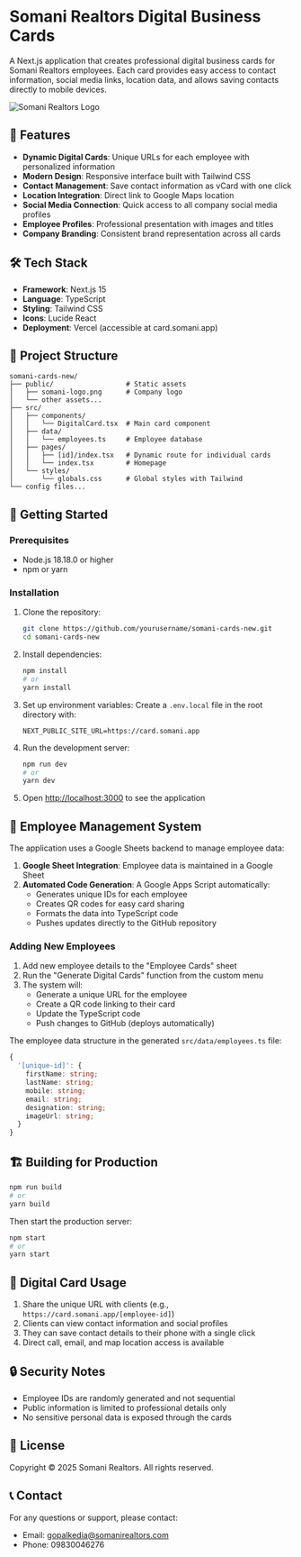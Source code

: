 # Somani Realtors Digital Business Cards

A Next.js application that creates professional digital business cards for Somani Realtors employees. Each card provides easy access to contact information, social media links, location data, and allows saving contacts directly to mobile devices.

![Somani Realtors Logo](https://res.cloudinary.com/somani/image/upload/v1730981810/Somani%20Realtors%20Logo%20round.png)

## 🌟 Features

- **Dynamic Digital Cards**: Unique URLs for each employee with personalized information
- **Modern Design**: Responsive interface built with Tailwind CSS
- **Contact Management**: Save contact information as vCard with one click
- **Location Integration**: Direct link to Google Maps location
- **Social Media Connection**: Quick access to all company social media profiles
- **Employee Profiles**: Professional presentation with images and titles
- **Company Branding**: Consistent brand representation across all cards

## 🛠️ Tech Stack

- **Framework**: Next.js 15
- **Language**: TypeScript
- **Styling**: Tailwind CSS
- **Icons**: Lucide React
- **Deployment**: Vercel (accessible at card.somani.app)

## 📁 Project Structure

```
somani-cards-new/
├── public/                  # Static assets
│   ├── somani-logo.png      # Company logo
│   └── other assets...
├── src/
│   ├── components/          
│   │   └── DigitalCard.tsx  # Main card component
│   ├── data/
│   │   └── employees.ts     # Employee database
│   ├── pages/
│   │   ├── [id]/index.tsx   # Dynamic route for individual cards
│   │   └── index.tsx        # Homepage
│   └── styles/
│       └── globals.css      # Global styles with Tailwind
└── config files...
```

## 🚀 Getting Started

### Prerequisites

- Node.js 18.18.0 or higher
- npm or yarn

### Installation

1. Clone the repository:
   ```bash
   git clone https://github.com/yourusername/somani-cards-new.git
   cd somani-cards-new
   ```

2. Install dependencies:
   ```bash
   npm install
   # or
   yarn install
   ```

3. Set up environment variables:
   Create a `.env.local` file in the root directory with:
   ```
   NEXT_PUBLIC_SITE_URL=https://card.somani.app
   ```

4. Run the development server:
   ```bash
   npm run dev
   # or
   yarn dev
   ```

5. Open [http://localhost:3000](http://localhost:3000) to see the application

## 🔄 Employee Management System

The application uses a Google Sheets backend to manage employee data:

1. **Google Sheet Integration**: Employee data is maintained in a Google Sheet
2. **Automated Code Generation**: A Google Apps Script automatically:
   - Generates unique IDs for each employee
   - Creates QR codes for easy card sharing
   - Formats the data into TypeScript code
   - Pushes updates directly to the GitHub repository

### Adding New Employees

1. Add new employee details to the "Employee Cards" sheet
2. Run the "Generate Digital Cards" function from the custom menu
3. The system will:
   - Generate a unique URL for the employee
   - Create a QR code linking to their card
   - Update the TypeScript code
   - Push changes to GitHub (deploys automatically)

The employee data structure in the generated `src/data/employees.ts` file:

```typescript
{
  '[unique-id]': {
    firstName: string;
    lastName: string;
    mobile: string;
    email: string;
    designation: string;
    imageUrl: string;
  }
}
```

## 🏗️ Building for Production

```bash
npm run build
# or
yarn build
```

Then start the production server:

```bash
npm start
# or
yarn start
```

## 📱 Digital Card Usage

1. Share the unique URL with clients (e.g., `https://card.somani.app/[employee-id]`)
2. Clients can view contact information and social profiles
3. They can save contact details to their phone with a single click
4. Direct call, email, and map location access is available

## 🔒 Security Notes

- Employee IDs are randomly generated and not sequential
- Public information is limited to professional details only
- No sensitive personal data is exposed through the cards

## 📄 License

Copyright © 2025 Somani Realtors. All rights reserved.

## 📞 Contact

For any questions or support, please contact:
- Email: gopalkedia@somanirealtors.com
- Phone: 09830046276
